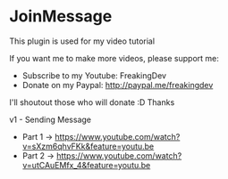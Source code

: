 # JoinMessage

This plugin is used for my video tutorial

If you want me to make more videos, please support me:
* Subscribe to my Youtube: FreakingDev
* Donate on my Paypal: http://paypal.me/freakingdev

I'll shoutout those who will donate :D Thanks

v1 - Sending Message
* Part 1 -> https://www.youtube.com/watch?v=sXzm6qhvFKk&feature=youtu.be
* Part 2 -> https://www.youtube.com/watch?v=utCAuEMfx_4&feature=youtu.be
